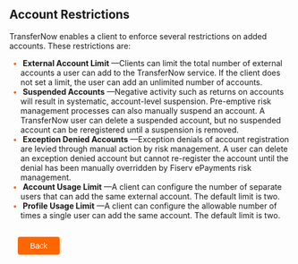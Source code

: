 ## Account Restrictions 


TransferNow enables a client to enforce several restrictions on added accounts. These restrictions are: 

<div class="card-body">
    <ul>
        <li>
            <b>External Account Limit</b>
            —Clients can limit the total number of external accounts a user can add 
            to the TransferNow service. If the client does not set a limit, the user can add an unlimited number of accounts. 
        </li>
        <li>
            <b>Suspended Accounts</b>
            —Negative activity such as returns on accounts will result in systematic, 
            account-level suspension. Pre-emptive risk management processes can also manually suspend an account. A TransferNow user can delete a suspended account, but no suspended account can be reregistered until a suspension is removed. 
        </li>
        <li>
            <b>Exception Denied Accounts</b>
            —Exception denials of account registration are levied through manual action by risk management. A user can delete an exception denied account but cannot re-register the account until the denial has been manually overridden by Fiserv ePayments risk management. 
        </li>
        <li>
            <b>Account Usage Limit</b>
            —A client can configure the number of separate users that can add the same external account. The default limit is two. 
        </li>
        <li>
            <b>Profile Usage Limit</b>
            —A client can configure the allowable number of times a single user can add the same account. The default limit is two. 
        </li>
    </ul>
</div> 

<div class="accounts-restrictions-button-container">
<br>
    <div class="accounts-restrictions-left-button">
         <a href="?path=docs/transfer-via-bank-accounts.md">Back</a>
    </div>
</div>
<style>
    .accounts-restrictions-button-container {
        position: relative;
        width: 100%;
        height: 30px;
        font-family: sans-serif;
        margin: 0px 15px;
    }
    .accounts-restrictions-left-button a
    {
        position: absolute;
        display: inline;
        border: 0px;
        background: rgb(255, 102, 0);
        color: rgb(255, 255, 255);
        padding: 8px 22px;
        cursor: pointer;
        border-radius: 4px;                                
        text-align: center;
        text-decoration: none;
        transition: all 0.3s ease;
    }
    .accounts-restrictions-left-button a{ 
        left: 0;
    }
    .accounts-restrictions-left-button a:hover 
    {
        color: #f60;
        background-color: white;
        border: 2px solid #f60;
    }
    .card-body ul {
        list-style: none;
        padding-left: 20px;
    }
    .card-body ul li::before {
        content: "\2022";
        font-size: 1em;
        color: #f60;
        display: inline-block;
        width: 1em;
        margin-left: -1em;
    }
</style>